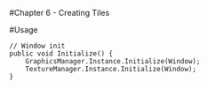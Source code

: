 #Chapter 6 - Creating Tiles

#Usage
```
// Window init
public void Initialize() {
    GraphicsManager.Instance.Initialize(Window);
    TextureManager.Instance.Initialize(Window);
}
```